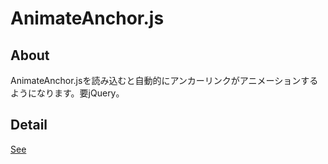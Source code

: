 
AnimateAnchor.js
================

About
----

AnimateAnchor.jsを読み込むと自動的にアンカーリンクがアニメーションするようになります。要jQuery。


Detail
--------

[See](http://nowri.github.io/AnimateAnchor-js/demo/)

